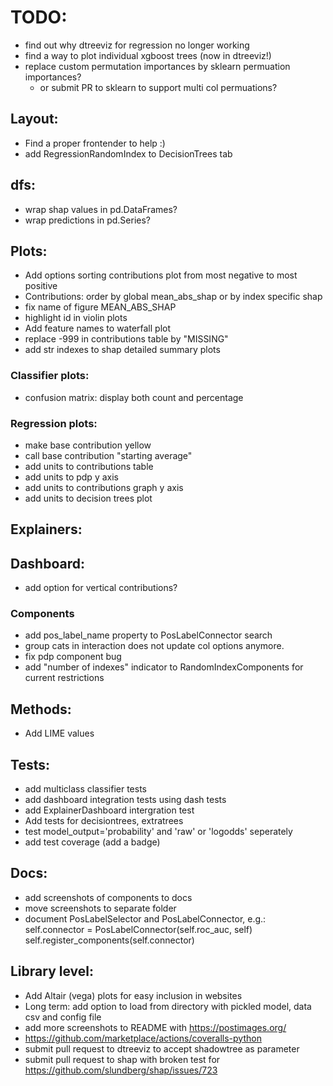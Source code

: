 
# TODO:
- find out why dtreeviz for regression no longer working
- find a way to plot individual xgboost trees (now in dtreeviz!)
- replace custom permutation importances by sklearn permuation importances?
    - or submit PR to sklearn to support multi col permuations?

## Layout:
- Find a proper frontender to help :)
- add RegressionRandomIndex to DecisionTrees tab

## dfs:
- wrap shap values in pd.DataFrames?
- wrap predictions in pd.Series?

## Plots:
- Add options sorting contributions plot from most negative to most positive
- Contributions: order by global mean_abs_shap or by index specific shap
- fix name of figure MEAN_ABS_SHAP
- highlight id in violin plots
- Add feature names to waterfall plot
- replace -999 in contributions table by "MISSING"
- add str indexes to shap detailed summary plots

### Classifier plots:
- confusion matrix: display both count and percentage

### Regression plots:
- make base contribution yellow
- call base contribution "starting average"
- add units to contributions table
- add units to pdp y axis
- add units to contributions graph y axis
- add units to decision trees plot

## Explainers:


## Dashboard:
- add option for vertical contributions?
 

### Components
- add pos_label_name property to PosLabelConnector search
- group cats in interaction does not update col options anymore.
- fix pdp component bug
- add "number of indexes" indicator to RandomIndexComponents for current restrictions


## Methods:
- Add LIME values

## Tests:
- add multiclass classifier tests
- add dashboard integration tests using dash tests
- add ExplainerDashboard intergration test
- Add tests for decisiontrees, extratrees
- test model_output='probability' and 'raw' or 'logodds' seperately
- add test coverage (add a badge)

## Docs:
- add screenshots of components to docs
- move screenshots to separate folder
- document PosLabelSelector and PosLabelConnector, e.g.:
        self.connector = PosLabelConnector(self.roc_auc, self)
        self.register_components(self.connector)


## Library level:
- Add Altair (vega) plots for easy inclusion in websites
- Long term: add option to load from directory with pickled model, data csv and config file
- add more screenshots to README with https://postimages.org/
- https://github.com/marketplace/actions/coveralls-python
- submit pull request to dtreeviz to accept shadowtree as parameter
- submit pull request to shap with broken test for https://github.com/slundberg/shap/issues/723